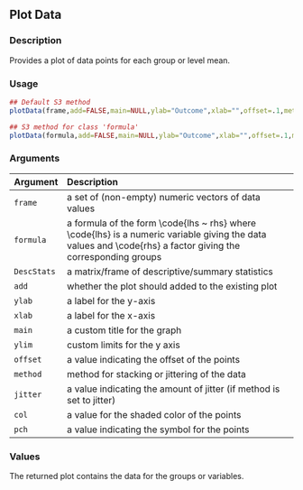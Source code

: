 ## Plot Data

### Description

Provides a plot of data points for each group or level mean.

### Usage

```r
## Default S3 method
plotData(frame,add=FALSE,main=NULL,ylab="Outcome",xlab="",offset=.1,method="stack",jitter=.05,col=rgb(0,0,0,.3),pch=16)

## S3 method for class 'formula'
plotData(formula,add=FALSE,main=NULL,ylab="Outcome",xlab="",offset=.1,method="stack",jitter=.05,col=rgb(0,0,0,.3),pch=16)
```

### Arguments

Argument | Description
:-- | :--
```frame``` | a set of (non-empty) numeric vectors of data values
```formula``` | a formula of the form \code{lhs ~ rhs} where \code{lhs} is a numeric variable giving the data values and \code{rhs} a factor giving the corresponding groups
```DescStats``` | a matrix/frame of descriptive/summary statistics
```add``` | whether the plot should added to the existing plot
```ylab``` | a label for the y-axis
```xlab``` | a label for the x-axis
```main``` | a custom title for the graph
```ylim``` | custom limits for the y axis
```offset``` | a value indicating the offset of the points
```method``` | method for stacking or jittering of the data
```jitter``` | a value indicating the amount of jitter (if method is set to jitter)
```col``` | a value for the shaded color of the points
```pch``` | a value indicating the symbol for the points

### Values

The returned plot contains the data for the groups or variables.
